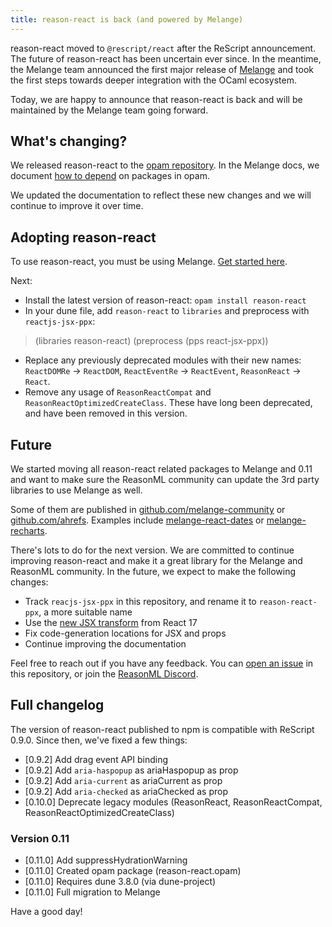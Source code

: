 ```yaml
---
title: reason-react is back (and powered by Melange)
---
```


reason-react moved to `@rescript/react` after the ReScript announcement. The future of reason-react has been uncertain ever since. In the meantime, the Melange team announced the first major release of [Melange](https://anmonteiro.substack.com/p/melange-10-is-here) and took the first steps towards deeper integration with the OCaml ecosystem.

Today, we are happy to announce that reason-react is back and will be maintained by the Melange team going forward.

## What's changing?

We released reason-react to the [opam repository](https://ocaml.org/p/reason-react/latest). In the Melange docs, we document [how to depend](https://melange.re/v4.0.0/package-management/) on packages in opam.

We updated the documentation to reflect these new changes and we will continue to improve it over time.

## Adopting reason-react

To use reason-react, you must be using Melange. [Get started here](https://melange.re/v4.0.0/getting-started/).

Next:

- Install the latest version of reason-react: `opam install reason-react`
- In your dune file, add `reason-react` to `libraries` and preprocess with `reactjs-jsx-ppx`:

> (libraries reason-react)
> (preprocess (pps react-jsx-ppx))

- Replace any previously deprecated modules with their new names: `ReactDOMRe` -> `ReactDOM`, `ReactEventRe` -> `ReactEvent`, `ReasonReact` -> `React`.
- Remove any usage of `ReasonReactCompat` and `ReasonReactOptimizedCreateClass`. These have long been deprecated, and have been removed in this version.

## Future

We started moving all reason-react related packages to Melange and 0.11 and want to make sure the ReasonML community can update the 3rd party libraries to use Melange as well.

Some of them are published in [github.com/melange-community](https://github.com/melange-community/) or [github.com/ahrefs](https://github.com/ahrefs). Examples include [melange-react-dates](https://github.com/ahrefs/melange-react-dates) or [melange-recharts](https://github.com/ahrefs/melange-recharts).

There's lots to do for the next version. We are committed to continue improving reason-react and make it a great library for the Melange and ReasonML community. In the future, we expect to make the following changes:

- Track `reacjs-jsx-ppx` in this repository, and rename it to `reason-react-ppx`, a more suitable name
- Use the [new JSX transform](https://legacy.reactjs.org/blog/2020/09/22/introducing-the-new-jsx-transform.html) from React 17
- Fix code-generation locations for JSX and props
- Continue improving the documentation

Feel free to reach out if you have any feedback. You can [open an issue](https://github.com/reasonml/reason-react/issues) in this repository, or join the [ReasonML Discord](https://discord.gg/reasonml).

## Full changelog

The version of reason-react published to npm is compatible with ReScript 0.9.0. Since then, we've fixed a few things:

- [0.9.2] Add drag event API binding
- [0.9.2] Add `aria-haspopup` as ariaHaspopup as prop
- [0.9.2] Add `aria-current` as ariaCurrent as prop
- [0.9.2] Add `aria-checked` as ariaChecked as prop
- [0.10.0] Deprecate legacy modules (ReasonReact, ReasonReactCompat, ReasonReactOptimizedCreateClass)

### Version 0.11

- [0.11.0] Add suppressHydrationWarning
- [0.11.0] Created opam package (reason-react.opam)
- [0.11.0] Requires dune 3.8.0 (via dune-project)
- [0.11.0] Full migration to Melange

Have a good day!
